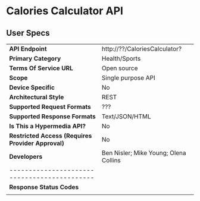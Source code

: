 # Calories Calculator API 
## User Specs
|  |  | 
|------|------|
|**API Endpoint**|http://??/CaloriesCalculator?|
|**Primary Category**| Health/Sports|
|**Terms Of Service URL**|Open source|
|**Scope**|Single purpose API|
|**Device Specific**|No|
|**Architectural Style**|REST|
|**Supported Request Formats**|???|
|**Supported Response Formats**|Text/JSON/HTML|
|**Is This a Hypermedia API?**|No|
|**Restricted Access (Requires Provider Approval)**|No|
|**Developers**|Ben Nisler; Mike Young; Olena Collins|
|--------------------------------------------|
|**Response Status Codes**| |
| | |

 







